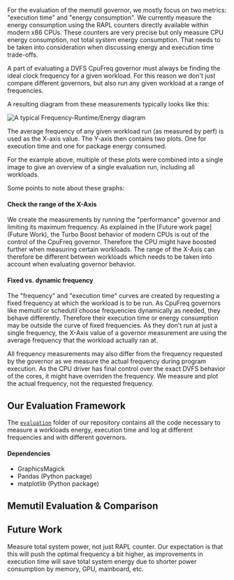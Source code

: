 
For the evaluation of the memutil governor, we mostly focus on two metrics: "execution time" and "energy consumption".
We currently measure the energy consumption using the RAPL counters directly available within modern x86 CPUs.
These counters are very precise but only measure CPU energy consumption, not total system energy consumption.
That needs to be taken into consideration when discussing energy and execution time trade-offs.

A part of evaluating a DVFS CpuFreq governor must always be finding the ideal clock frequency for a given workload.
For this reason we don't just compare different governors, but also run any given workload at a range of frequencies.

A resulting diagram from these measurements typically looks like this:

![A typical Frequency-Runtime/Energy diagram](https://gitlab.hpi.de/osm/osm-energy/masterprojekt-ws21-compendium/-/raw/master/evaluation/results/memutil-l2stall-lerp-leon-laptop-nas/evaluation.png)

The average frequency of any given workload run (as measured by perf) is used as the X-axis value.
The Y-axis then contains two plots.
One for execution time and one for package energy consumed.

For the example above, multiple of these plots were combined into a single image to give an overview of a single evaluation run, including all workloads.

Some points to note about these graphs:
####  Check the range of the X-Axis
We create the measurements by running the "performance" governor and limiting its maximum frequency.
As explained in the [Future work page](Future Work), the Turbo Boost behavior of modern CPUs is out of the control of the CpuFreq governor.
Therefore the CPU might have boosted further when measuring certain workloads.
The range of the X-Axis can therefore be different between workloads which needs to be taken into account when evaluating governor behavior.

#### Fixed vs. dynamic frequency
The "frequency" and "execution time" curves are created by requesting a fixed frequency at which the workload is to be run.
As CpuFreq governors like memutil or schedutil choose frequencies dynamically as needed, they behave differently.
Therefore their execution time or energy consumption may be outside the curve of fixed frequencies.
As they don't run at just a single frequency, the X-Axis value of a governor measurement are using the average frequency that the workload actually ran at.

All frequency measurements may also differ from the frequency requested by the governor as we measure the actual frequency during program execution.
As the CPU driver has final control over the exact DVFS behavior of the cores, it might have overriden the frequency.
We measure and plot the actual frequency, not the requested frequency.

## Our Evaluation Framework
The [`evaluation`](https://gitlab.hpi.de/osm/osm-energy/masterprojekt-ws21-compendium/-/tree/master/evaluation) folder of our repository contains all the code necessary to measure a workloads energy, execution time and log at different frequencies and with different governors.

#### Dependencies
- GraphicsMagick
- Pandas (Python package)
- matplotlib (Python package)

## Memutil Evaluation & Comparison

## Future Work
Measure total system power, not just RAPL counter.
Our expectation is that this will push the optimal frequency a bit higher, as improvements in execution time will save total system energy due to shorter power consumption by memory, GPU, mainboard, etc.
